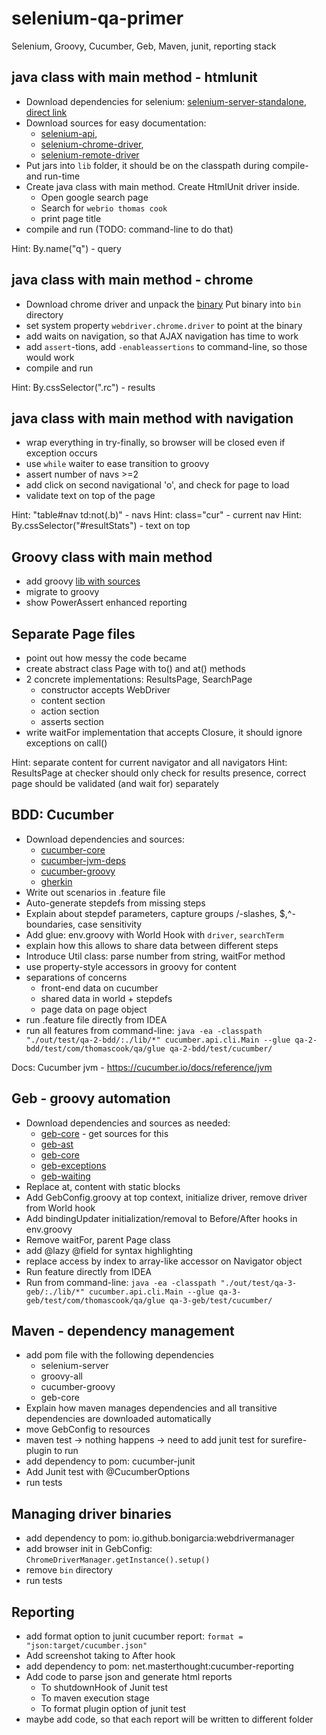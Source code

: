 # selenium-qa-primer
Selenium, Groovy, Cucumber, Geb, Maven, junit, reporting stack

## java class with main method - htmlunit

- Download dependencies for selenium: 
[selenium-server-standalone](http://www.seleniumhq.org/download/), [direct link](http://selenium-release.storage.googleapis.com/3.3/selenium-server-standalone-3.3.1.jar)
- Download sources for easy documentation:
    * [selenium-api](http://central.maven.org/maven2/org/seleniumhq/selenium/selenium-api/3.3.1/),  
    * [selenium-chrome-driver](http://central.maven.org/maven2/org/seleniumhq/selenium/selenium-chrome-driver/3.3.1/),
    * [selenium-remote-driver](http://central.maven.org/maven2/org/seleniumhq/selenium/selenium-remote-driver/)
- Put jars into `lib` folder, it should be on the classpath during compile- and run-time
- Create java class with main method. Create HtmlUnit driver inside. 
    * Open google search page
    * Search for `webrio thomas cook`
    * print page title
- compile and run (TODO: command-line to do that)

Hint: By.name("q") - query

## java class with main method - chrome 
- Download chrome driver and unpack the [binary](https://chromedriver.storage.googleapis.com/index.html)
Put binary into `bin` directory
- set system property `webdriver.chrome.driver` to point at the binary
- add waits on navigation, so that AJAX navigation has time to work
- add `assert`-tions, add `-enableassertions` to command-line, so those would work
- compile and run

Hint: By.cssSelector(".rc") - results

## java class with main method with navigation

- wrap everything in try-finally, so browser will be closed even if exception occurs
- use `while` waiter to ease transition to groovy
- assert number of navs >=2
- add click on second navigational 'o', and check for page to load
- validate text on top of the page

Hint: "table#nav td:not(.b)" - navs
Hint: class="cur" - current nav
Hint: By.cssSelector("#resultStats") - text on top

## Groovy class with main method

- add groovy [lib with sources](http://central.maven.org/maven2/org/codehaus/groovy/groovy-all/)
- migrate to groovy
- show PowerAssert enhanced reporting

## Separate Page files

- point out how messy the code became
- create abstract class Page with to() and at() methods
- 2 concrete implementations: ResultsPage, SearchPage
    * constructor accepts WebDriver
    * content section
    * action section
    * asserts section
- write waitFor implementation that accepts Closure<Boolean>, 
it should ignore exceptions on call()

Hint: separate content for current navigator and all navigators
Hint: ResultsPage at checker should only check for results presence,
correct page should be validated (and wait for) separately

## BDD: Cucumber

- Download dependencies and sources:
    * [cucumber-core](http://repo1.maven.org/maven2/info/cukes/cucumber-core/)
    * [cucumber-jvm-deps](http://repo1.maven.org/maven2/info/cukes/cucumber-jvm-deps/)
    * [cucumber-groovy](http://repo1.maven.org/maven2/info/cukes/cucumber-groovy/)
    * [gherkin](http://central.maven.org/maven2/info/cukes/gherkin/)
- Write out scenarios in .feature file
- Auto-generate stepdefs from missing steps
- Explain about stepdef parameters, capture groups /-slashes, $,^-boundaries, case sensitivity
- Add glue: env.groovy with World Hook with `driver`, `searchTerm`
- explain how this allows to share data between different steps
- Introduce Util class: parse number from string, waitFor method
- use property-style accessors in groovy for content
- separations of concerns 
    * front-end data on cucumber
    * shared data in world + stepdefs
    * page data on page object
- run .feature file directly from IDEA
- run all features from command-line:
`java -ea -classpath "./out/test/qa-2-bdd/:./lib/*" cucumber.api.cli.Main --glue qa-2-bdd/test/com/thomascook/qa/glue qa-2-bdd/test/cucumber/`

Docs: Cucumber jvm - https://cucumber.io/docs/reference/jvm

## Geb - groovy automation

- Download dependencies and sources as needed:
    * [geb-core](http://central.maven.org/maven2/org/gebish/geb-core/geb-core/) - get sources for this
    * [geb-ast](http://central.maven.org/maven2/org/gebish/geb-core/geb-ast/)
    * [geb-core](http://central.maven.org/maven2/org/gebish/geb-core/geb-core/)
    * [geb-exceptions](http://central.maven.org/maven2/org/gebish/geb-core/geb-exceptions/)
    * [geb-waiting](http://central.maven.org/maven2/org/gebish/geb-core/geb-waiting/)
- Replace at, content with static blocks
- Add GebConfig.groovy at top context, initialize driver, remove driver from World hook
- Add bindingUpdater initialization/removal to Before/After hooks in env.groovy 
- Remove waitFor, parent Page class
- add @lazy @field for syntax highlighting
- replace access by index to array-like accessor on Navigator object
- Run feature directly from IDEA
- Run from command-line:
`java -ea -classpath "./out/test/qa-3-geb/:./lib/*" cucumber.api.cli.Main --glue qa-3-geb/test/com/thomascook/qa/glue qa-3-geb/test/cucumber/`

## Maven - dependency management

- add pom file with the following dependencies
    * selenium-server
    * groovy-all
    * cucumber-groovy
    * geb-core
- Explain how maven manages dependencies and all transitive dependencies are downloaded automatically
- move GebConfig to resources
- maven test -> nothing happens -> need to add junit test for surefire-plugin to run
- add dependency to pom: cucumber-junit
- Add Junit test with @CucumberOptions
- run tests

## Managing driver binaries

- add dependency to pom: io.github.bonigarcia:webdrivermanager
- add browser init in GebConfig: `ChromeDriverManager.getInstance().setup()`
- remove `bin` directory
- run tests

## Reporting

- add format option to junit cucumber report: `format = "json:target/cucumber.json"`
- Add screenshot taking to After hook
- add dependency to pom: net.masterthought:cucumber-reporting
- Add code to parse json and generate html reports
    * To shutdownHook of Junit test
    * To maven execution stage
    * To format plugin option of junit test
- maybe add code, so that each report will be written to different folder
